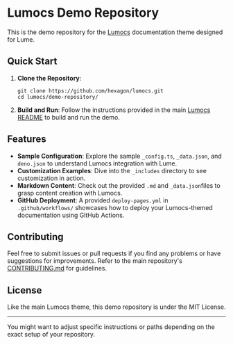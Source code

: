 # Lumocs Demo Repository

This is the demo repository for the [Lumocs](https://github.com/hexagon/lumocs)
documentation theme designed for Lume.

## Quick Start

1. **Clone the Repository**:
   ```
   git clone https://github.com/hexagon/lumocs.git
   cd lumocs/demo-repository/
   ```

2. **Build and Run**: Follow the instructions provided in the main
   [Lumocs README](https://github.com/hexagon/lumocs#commands) to build and run
   the demo.

## Features

- **Sample Configuration**: Explore the sample `_config.ts`, `_data.json`, and
  `deno.json` to understand Lumocs integration with Lume.
- **Customization Examples**: Dive into the `_includes` directory to see
  customization in action.
- **Markdown Content**: Check out the provided `.md` and `_data.json`files to
  grasp content creation with Lumocs.
- **GitHub Deployment**: A provided `deploy-pages.yml` in `.github/workflows/`
  showcases how to deploy your Lumocs-themed documentation using GitHub Actions.

## Contributing

Feel free to submit issues or pull requests if you find any problems or have
suggestions for improvements. Refer to the main repository's
[CONTRIBUTING.md](https://github.com/hexagon/lumocs/blob/main/CONTRIBUTING.md)
for guidelines.

## License

Like the main Lumocs theme, this demo repository is under the MIT License.

---

You might want to adjust specific instructions or paths depending on the exact
setup of your repository.
